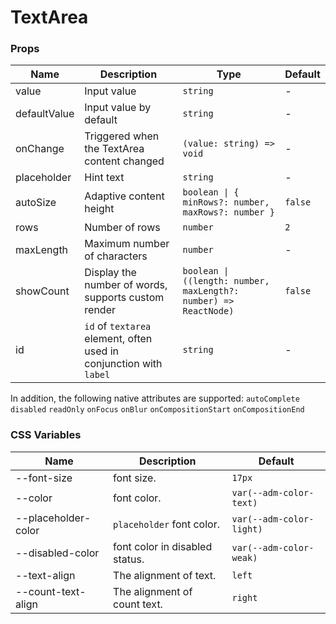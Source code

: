 # TextArea

<code src="./demos/demo1.tsx"></code>

### Props

| Name         | Description                                                        | Type                                                             | Default |
| ------------ | ------------------------------------------------------------------ | ---------------------------------------------------------------- | ------- |
| value        | Input value                                                        | `string`                                                         | -       |
| defaultValue | Input value by default                                             | `string`                                                         | -       |
| onChange     | Triggered when the TextArea content changed                        | `(value: string) => void`                                        | -       |
| placeholder  | Hint text                                                          | `string`                                                         | -       |
| autoSize     | Adaptive content height                                            | `boolean \| { minRows?: number, maxRows?: number }`              | `false` |
| rows         | Number of rows                                                     | `number`                                                         | `2`     |
| maxLength    | Maximum number of characters                                       | `number`                                                         | -       |
| showCount    | Display the number of words, supports custom render                | `boolean \| ((length: number, maxLength?: number) => ReactNode)` | `false` |
| id           | `id` of `textarea` element, often used in conjunction with `label` | `string`                                                         | -       |

In addition, the following native attributes are supported: `autoComplete` `disabled` `readOnly` `onFocus` `onBlur` `onCompositionStart` `onCompositionEnd`

### CSS Variables

| Name                | Description                    | Default                  |
| ------------------- | ------------------------------ | ------------------------ |
| --font-size         | font size.                     | `17px`                   |
| --color             | font color.                    | `var(--adm-color-text)`  |
| --placeholder-color | `placeholder` font color.      | `var(--adm-color-light)` |
| --disabled-color    | font color in disabled status. | `var(--adm-color-weak)`  |
| --text-align        | The alignment of text.         | `left`                   |
| --count-text-align  | The alignment of count text.   | `right`                  |
